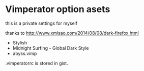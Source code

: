 # Vimperator option asets

this is a private settings for myself

thanks to http://www.xmisao.com/2014/08/08/dark-firefox.html

* Stylish
* Midnight Surfing - Global Dark Style 
* abyss.vimp

.vimperatorrc is stored in gist.

